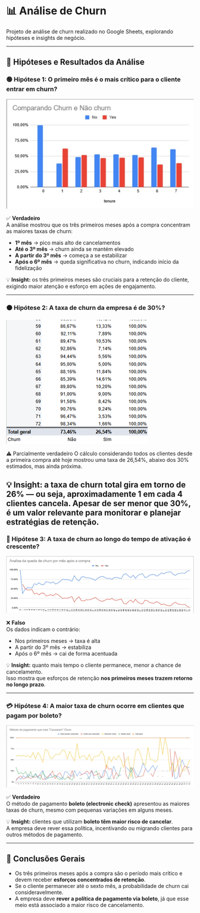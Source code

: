 # 📊 Análise de Churn
Projeto de análise de churn realizado no Google Sheets, explorando hipóteses e insights de negócio.

---

## 🔎 Hipóteses e Resultados da Análise

### 🟢 Hipótese 1: O primeiro mês é o mais crítico para o cliente entrar em churn?

![Gráfico de Barras](Grafico%20de%20barras.jpg)

✅ **Verdadeiro**  
A análise mostrou que os três primeiros meses após a compra concentram as maiores taxas de churn:

- **1º mês** → pico mais alto de cancelamentos  
- **Até o 3º mês** → churn ainda se mantém elevado  
- **A partir do 3º mês** → começa a se estabilizar  
- **Após o 6º mês** → queda significativa no churn, indicando início da fidelização  

💡 **Insight:** os três primeiros meses são cruciais para a retenção do cliente, exigindo maior atenção e esforço em ações de engajamento.

---

### 🟠 Hipótese 2: A taxa de churn da empresa é de 30%?

![Tabela com Percentual](image.png)

⚠️ Parcialmente verdadeiro
O cálculo considerando todos os clientes desde a primeira compra até hoje mostrou uma taxa de 26,54%, abaixo dos 30% estimados, mas ainda próxima.

💡 Insight: a taxa de churn total gira em torno de 26% — ou seja, aproximadamente 1 em cada 4 clientes cancela. Apesar de ser menor que 30%, é um valor relevante para monitorar e planejar estratégias de retenção.
---

### 🔴 Hipótese 3: A taxa de churn ao longo do tempo de ativação é crescente?

![Gráfico de Linhas](Grafico%20de%20linhas.jpg)

❌ **Falso**  
Os dados indicam o contrário:  

- Nos primeiros meses → taxa é alta  
- A partir do 3º mês → estabiliza  
- Após o 6º mês → cai de forma acentuada  

💡 **Insight:** quanto mais tempo o cliente permanece, menor a chance de cancelamento.  
Isso mostra que esforços de retenção **nos primeiros meses trazem retorno no longo prazo**.

---

### 💳 Hipótese 4: A maior taxa de churn ocorre em clientes que pagam por boleto?

![Gráfico de Pagamentos](Grafico%20pagamento.jpg)

✅ **Verdadeiro**  
O método de pagamento **boleto (electronic check)** apresentou as maiores taxas de churn, mesmo com pequenas variações em alguns meses.  

💡 **Insight:** clientes que utilizam **boleto têm maior risco de cancelar**.  
A empresa deve rever essa política, incentivando ou migrando clientes para outros métodos de pagamento.

---

## 📌 Conclusões Gerais

- Os três primeiros meses após a compra são o período mais crítico e devem receber **esforços concentrados de retenção**.  
- Se o cliente permanecer até o sexto mês, a probabilidade de churn cai consideravelmente.  
- A empresa deve **rever a política de pagamento via boleto**, já que esse meio está associado a maior risco de cancelamento.

